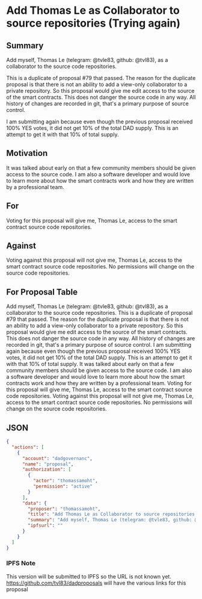 # Add Thomas Le as Collaborator to source repositories (Trying again)

## Summary
Add myself, Thomas Le (telegram: @tvle83, github: @tvl83), as a collaborator to the source code repositories.

This is a duplicate of proposal #79 that passed. The reason for the duplicate proposal is that there is not an ability to add a view-only collaborator to a private repository. So this proposal would give me edit access to the source of the smart contracts. This does not danger the source code in any way. All history of changes are recorded in git, that's a primary purpose of source control.

I am submitting again because even though the previous proposal received 100% YES votes, it did not get 10% of the total DAD supply. This is an attempt to get it with that 10% of total supply. 

## Motivation
It was talked about early on that a few community members should be given access to the source code. I am also a software developer and would love to learn more about how the smart contracts work and how they are written by a professional team.

## For
Voting for this proposal will give me, Thomas Le, access to the smart contract source code repositories.

## Against
Voting against this proposal will not give me, Thomas Le, access to the smart contract source code repositories. No permissions will change on the source code repositories.

## For Proposal Table

Add myself, Thomas Le (telegram: @tvle83, github: @tvl83), as a collaborator to the source code repositories. This is a duplicate of proposal #79 that passed. The reason for the duplicate proposal is that there is not an ability to add a view-only collaborator to a private repository. So this proposal would give me edit access to the source of the smart contracts. This does not danger the source code in any way. All history of changes are recorded in git, that's a primary purpose of source control. I am submitting again because even though the previous proposal received 100% YES votes, it did not get 10% of the total DAD supply. This is an attempt to get it with that 10% of total supply. It was talked about early on that a few community members should be given access to the source code. I am also a software developer and would love to learn more about how the smart contracts work and how they are written by a professional team. Voting for this proposal will give me, Thomas Le, access to the smart contract source code repositories. Voting against this proposal will not give me, Thomas Le, access to the smart contract source code repositories. No permissions will change on the source code repositories.

## JSON

```json
{
  "actions": [
    {
      "account": "dadgovernanc",
      "name": "proposal",
      "authorization": [
        {
          "actor": "thomassamoht",
          "permission": "active"
        }
      ],
      "data": {
        "proposer": "thomassamoht",
        "title": "Add Thomas Le as Collaborator to source repositories (Trying again)",
        "summary": "Add myself, Thomas Le (telegram: @tvle83, github: @tvl83), as a collaborator to the source code repositories. This is a duplicate of proposal #79 that passed. The reason for the duplicate proposal is that there is not an ability to add a view-only collaborator to a private repository. So this proposal would give me edit access to the source of the smart contracts. This does not danger the source code in any way. All history of changes are recorded in git, that's a primary purpose of source control. I am submitting again because even though the previous proposal received 100% YES votes, it did not get 10% of the total DAD supply. This is an attempt to get it with that 10% of total supply. It was talked about early on that a few community members should be given access to the source code. I am also a software developer and would love to learn more about how the smart contracts work and how they are written by a professional team. Voting for this proposal will give me, Thomas Le, access to the smart contract source code repositories. Voting against this proposal will not give me, Thomas Le, access to the smart contract source code repositories. No permissions will change on the source code repositories.",
        "ipfsurl": ""
      }
    }
  ]
}
```

### IPFS Note

This version will be submitted to IPFS so the URL is not known yet. https://github.com/tvl83/dadproposals will have the various links for this proposal
